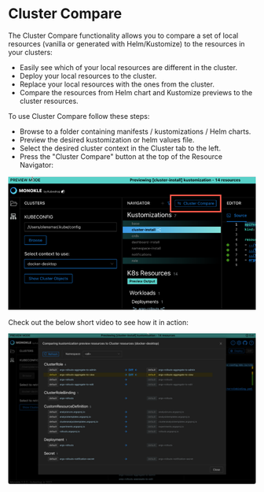 # Cluster Compare

The Cluster Compare functionality allows you to compare a set of local resources (vanilla or generated with 
Helm/Kustomize) to the resources in your clusters:

- Easily see which of your local resources are different in the cluster.
- Deploy your local resources to the cluster.
- Replace your local resources with the ones from the cluster.
- Compare the resources from Helm chart and Kustomize previews to the cluster resources.

To use Cluster Compare follow these steps:

- Browse to a folder containing manifests / kustomizations / Helm charts.
- Preview the desired kustomization or helm values file.
- Select the desired cluster context in the Cluster tab to the left.
- Press the "Cluster Compare" button at the top of the Resource Navigator:

![Cluster Compare](img/cluster-compare-button.png)

Check out the below short video to see how it in action:

[![Monokle Cluster Compare](img/cluster-compare.png)](https://youtu.be/9ha3-aPgSt8)
